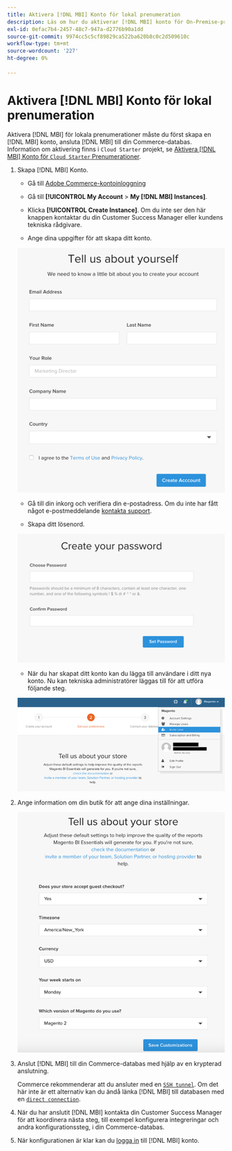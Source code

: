 ```yaml
---
title: Aktivera [!DNL MBI] Konto för lokal prenumeration
description: Läs om hur du aktiverar [!DNL MBI] konto för On-Premise-prenumerationer.
exl-id: 0efac7b4-2457-48c7-947a-d2776b90a1dd
source-git-commit: 9974cc5c5cf89829ca522ba620b8c0c2d509610c
workflow-type: tm+mt
source-wordcount: '227'
ht-degree: 0%

---
```


# Aktivera [!DNL MBI] Konto för lokal prenumeration

Aktivera [!DNL MBI] för lokala prenumerationer måste du först skapa en [!DNL MBI] konto, ansluta [!DNL MBI] till din Commerce-databas. Information om aktivering finns i `Cloud Starter` projekt, se [Aktivera [!DNL MBI] Konto för `Cloud Starter` Prenumerationer](../getting-started/cloud-activation.md).

1. Skapa [!DNL MBI] Konto.

   - Gå till [Adobe Commerce-kontoinloggning](https://account.magento.com/customer/account/login)

   - Gå till **[!UICONTROL My Account** > **My [!DNL MBI] Instances]**.

   - Klicka **[!UICONTROL Create Instance]**. Om du inte ser den här knappen kontaktar du din Customer Success Manager eller kundens tekniska rådgivare.

   - Ange dina uppgifter för att skapa ditt konto.

   ![](../assets/create-account-2.png)

   - Gå till din inkorg och verifiera din e-postadress. Om du inte har fått något e-postmeddelande [kontakta support](https://experienceleague.adobe.com/docs/commerce-knowledge-base/kb/troubleshooting/miscellaneous/mbi-service-policies.html?lang=en).

   - Skapa ditt lösenord.

   ![](../assets/create-account-4.png)

   - När du har skapat ditt konto kan du lägga till användare i ditt nya konto. Nu kan tekniska administratörer läggas till för att utföra följande steg.

   ![](../assets/create-account-5.png)

1. Ange information om din butik för att ange dina inställningar.

   ![](../assets/create-account-6.png)

1. Anslut [!DNL MBI] till din Commerce-databas med hjälp av en krypterad anslutning.

   Commerce rekommenderar att du ansluter med en [`SSH tunnel`](../data-analyst/importing-data/integrations/mysql-via-ssh-tunnel.md). Om det här inte är ett alternativ kan du ändå länka [!DNL MBI] till databasen med en [`direct connection`](../data-analyst/importing-data/integrations/mysql-via-a-direct-connection.md).

1. När du har anslutit [!DNL MBI] kontakta din Customer Success Manager för att koordinera nästa steg, till exempel konfigurera integreringar och andra konfigurationssteg, i din Commerce-databas.

1. När konfigurationen är klar kan du [logga in](../getting-started/sign-in.md) till [!DNL MBI] konto.
